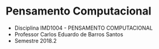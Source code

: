 # Pensamento Computacional
- Disciplina IMD1004 - PENSAMENTO COMPUTACIONAL
- Professor Carlos Eduardo de Barros Santos
- Semestre 2018.2
